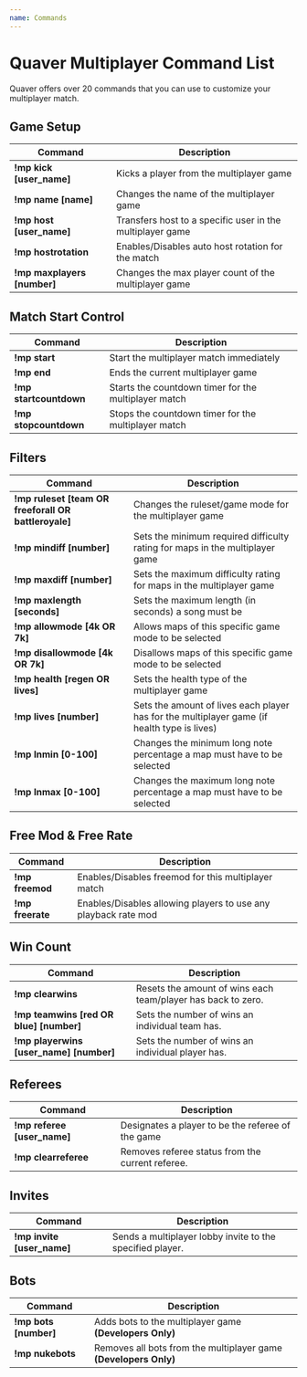 ```yaml
---
name: Commands
---
```


# Quaver Multiplayer Command List

Quaver offers over 20 commands that you can use to customize your multiplayer match.

## Game Setup

| Command                     | Description                                               |
| --------------------------- | --------------------------------------------------------- |
| **!mp kick [user_name]**    | Kicks a player from the multiplayer game                  |
| **!mp name [name]**         | Changes the name of the multiplayer game                  |
| **!mp host [user_name]**    | Transfers host to a specific user in the multiplayer game |
| **!mp hostrotation**        | Enables/Disables auto host rotation for the match         |
| **!mp maxplayers [number]** | Changes the max player count of the multiplayer game      |

## Match Start Control

| Command                | Description                                          |
| ---------------------- | ---------------------------------------------------- |
| **!mp start**          | Start the multiplayer match immediately              |
| **!mp end**            | Ends the current multiplayer game                    |
| **!mp startcountdown** | Starts the countdown timer for the multiplayer match |
| **!mp stopcountdown**  | Stops the countdown timer for the multiplayer match  |

## Filters

| Command                                              | Description                                                                                 |
| ---------------------------------------------------- | ------------------------------------------------------------------------------------------- |
| **!mp ruleset [team OR freeforall OR battleroyale]** | Changes the ruleset/game mode for the multiplayer game                                      |
| **!mp mindiff [number]**                             | Sets the minimum required difficulty rating for maps in the multiplayer game                |
| **!mp maxdiff [number]**                             | Sets the maximum difficulty rating for maps in the multiplayer game                         |
| **!mp maxlength [seconds]**                          | Sets the maximum length (in seconds) a song must be                                         |
| **!mp allowmode [4k OR 7k]**                         | Allows maps of this specific game mode to be selected                                       |
| **!mp disallowmode [4k OR 7k]**                      | Disallows maps of this specific game mode to be selected                                    |
| **!mp health [regen OR lives]**                      | Sets the health type of the multiplayer game                                                |
| **!mp lives [number]**                               | Sets the amount of lives each player has for the multiplayer game (if health type is lives) |
| **!mp lnmin [0-100]**                                | Changes the minimum long note percentage a map must have to be selected                     |
| **!mp lnmax [0-100]**                                | Changes the maximum long note percentage a map must have to be selected                     |

## Free Mod & Free Rate

| Command          | Description                                                    |
| ---------------- | -------------------------------------------------------------- |
| **!mp freemod**  | Enables/Disables freemod for this multiplayer match            |
| **!mp freerate** | Enables/Disables allowing players to use any playback rate mod |

## Win Count

| Command                                 | Description                                                  |
| --------------------------------------- | ------------------------------------------------------------ |
| **!mp clearwins**                       | Resets the amount of wins each team/player has back to zero. |
| **!mp teamwins [red OR blue] [number]** | Sets the number of wins an individual team has.              |
| **!mp playerwins [user_name] [number]** | Sets the number of wins an individual player has.            |

## Referees

| Command                     | Description                                       |
| --------------------------- | ------------------------------------------------- |
| **!mp referee [user_name]** | Designates a player to be the referee of the game |
| **!mp clearreferee**        | Removes referee status from the current referee.  |

## Invites

| Command                    | Description                                               |
| -------------------------- | --------------------------------------------------------- |
| **!mp invite [user_name]** | Sends a multiplayer lobby invite to the specified player. |

## Bots

| Command               | Description                                                      |
| --------------------- | ---------------------------------------------------------------- |
| **!mp bots [number]** | Adds bots to the multiplayer game **(Developers Only)**          |
| **!mp nukebots**      | Removes all bots from the multiplayer game **(Developers Only)** |
